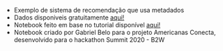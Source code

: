 - Exemplo de sistema de recomendação que usa metadados
- Dados disponiveis gratuitamente [aqui!](https://www.kaggle.com/c/instacart-market-basket-analysis/data)
- Notebook feito em base no tutorial disponível [aqui!](https://medium.com/analytics-vidhya/metadata-based-recommender-systems-in-python-c6aae213b25c)
- Notebook criado por Gabriel Belo para o projeto Americanas Conecta, desenvolvido para o hackathon Summit 2020 - B2W
